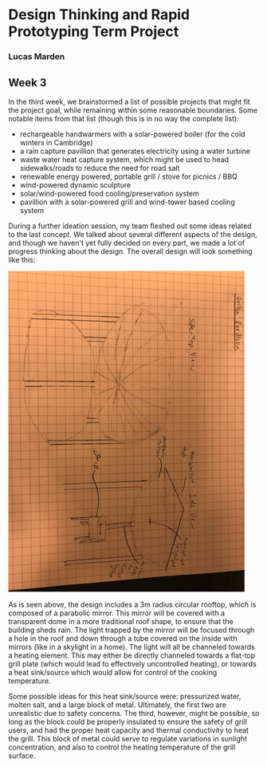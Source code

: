 # Design Thinking and Rapid Prototyping Term Project
### Lucas Marden

## Week 3
In the third week, we brainstormed a list of possible projects that might fit the project goal, while remaining within some reasonable boundaries. Some notable items from that list (though this is in no way the complete list):
 - rechargeable handwarmers with a solar-powered boiler (for the cold winters in Cambridge)
 - a rain capture pavillion that generates electricity using a water turbine
 - waste water heat capture system, which might be used to head sidewalks/roads to reduce the need for road salt
 - renewable energy powered, portable grill / stove for picnics / BBQ
 - wind-powered dynamic sculpture
 - solar/wind-powered food cooling/preservation system
 - pavillion with a solar-powered grill and wind-tower based cooling system

During a further ideation session, my team fleshed out some ideas related to the last concept. We talked about several different aspects of the design, and though we haven't yet fully decided on every part, we made a lot of progress thinking about the design. The overall design will look something like this:

 ![](Images/first_sketch.png?raw=true)

As is seen above, the design includes a 3m radius circular rooftop, which is composed of a parabolic mirror. This mirror will be covered with a transparent dome in a more traditional roof shape, to ensure that the building sheds rain. The light trapped by the mirror will be focused through a hole in the roof and down through a tube covered on the inside with mirrors (like in a skylight in a home). The light will all be channeled towards a heating element. This may either be directly channeled towards a flat-top grill plate (which would lead to effectively uncontrolled heating), or towards a heat sink/source which would allow for control of the cooking temperature.

Some possible ideas for this heat sink/source were: pressurized water, molten salt, and a large block of metal. Ultimately, the first two are unrealistic due to safety concerns. The third, however, might be possible, so long as the block could be properly insulated to ensure the safety of grill users, and had the proper heat capacity and thermal conductivity to heat the grill. This block of metal could serve to regulate variations in sunlight concentration, and also to control the heating temperature of the grill surface.
